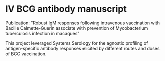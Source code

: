 # IV BCG antibody manuscript


Publication: "Robust IgM responses following intravenous vaccination with Bacille Calmette-Guerin associate with prevention of Mycobacterium tuberculosis infection  in macaques"


This project leveraged Systems Serology for the agnostic profiling of antigen-specific antibody responses elicited by different routes and doses of BCG vaccination.
